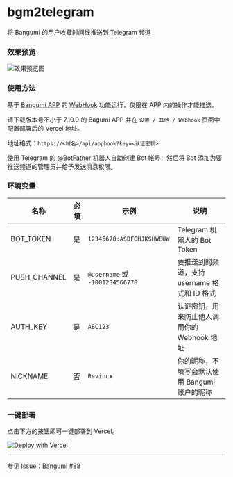 # bgm2telegram

将 Bangumi 的用户收藏时间线推送到 Telegram 频道

### 效果预览

![效果预览图](https://user-images.githubusercontent.com/25524750/226095791-5a45f264-b3e4-48eb-9f87-c23fd53ff29e.png)

### 使用方法

基于 [Bangumi APP](https://github.com/czy0729/Bangumi) 的 [WebHook](https://www.yuque.com/chenzhenyu-k0epm/znygb4/kfpfze0u7old4en1?singleDoc) 功能运行，仅限在 APP 内的操作才能推送。

请下载版本号不小于 7.10.0 的 Bagumi APP 并在 `设置 / 其他 / Webhook` 页面中配置部署后的 Vercel 地址。

地址格式：`https://<域名>/api/apphook?key=<认证密钥>`

使用 Telegram 的 [@BotFather](https://t.me/BotFather) 机器人自助创建 Bot 帐号，然后将 Bot 添加为要推送频道的管理员并给予发送消息权限。

### 环境变量

| 名称         | 必填 | 示例                            | 说明                                          |
| ------------ | ---- | ------------------------------- | --------------------------------------------- |
| BOT_TOKEN    | 是   | `12345678:ASDFGHJKSHWEUW`       | Telegram 机器人的 Bot Token                   |
| PUSH_CHANNEL | 是   | `@username` 或 `-1001234566778` | 要推送到的频道，支持 username 格式和 ID 格式  |
| AUTH_KEY     | 是   | `ABC123`                        | 认证密钥，用来防止他人调用你的 Webhook 地址   |
| NICKNAME     | 否   | `Revincx`                       | 你的昵称，不填写会默认使用 Bangumi 账户的昵称 |

### 一键部署

点击下方的按钮即可一键部署到 Vercel。

[![Deploy with Vercel](https://vercel.com/button)](https://vercel.com/new/clone?repository-url=https%3A%2F%2Fgithub.com%2FRevincx%2Fbgm2telegram&env=BOT_TOKEN,PUSH_CHANNEL,AUTH_KEY)

---

参见 Issue：[Bangumi #88](https://github.com/czy0729/Bangumi/issues/88)

